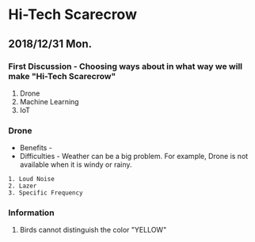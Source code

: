 # Hi-Tech Scarecrow

## 2018/12/31 Mon.

### First Discussion - Choosing ways about in what way we will make "Hi-Tech Scarecrow"
1. Drone
2. Machine Learning
3. IoT

### Drone
- Benefits - 
- Difficulties - Weather can be a big problem. For example, Drone is not available when it is windy or rainy.

```
1. Loud Noise
2. Lazer
3. Specific Frequency
```
  
  
### Information
  1. Birds cannot distinguish the color "YELLOW"
